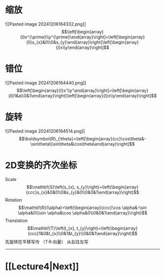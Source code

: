# 缩放
![[Pasted image 20241206164332.png]]
$$\left[\begin{array}{l}x^{\prime}\\y^{\prime}\end{array}\right]=\left[\begin{array}{ll}s_{x}&0\\0&s_{y}\end{array}\right]\left[\begin{array}{l}x\\y\end{array}\right]$$
# 错位
![[Pasted image 20241206164440.png]]
$$\left[\begin{array}{l}x'\\y'\end{array}\right]=\left[\begin{array}{ll}1&a\\0&1\end{array}\right]\left[\begin{array}{l}x\\y\end{array}\right]$$
# 旋转
![[Pasted image 20241206164514.png]]
$$\boldsymbol{R}_{\theta}=\left[\begin{array}{cc}\cos\theta&-\sin\theta\\\sin\theta&\cos\theta\end{array}\right]$$
# 2D变换的齐次坐标
Scale
	$$\mathbf{S}\left(s_{x}, s_{y}\right)=\left(\begin{array}{ccc}s_{x}&0&0\\0&s_{y}&0\\0&0&1\end{array}\right)$$
Rotation
	$$\mathbf{R}(\alpha)=\left(\begin{array}{ccc}\cos \alpha&-\sin \alpha&0\\\sin \alpha&\cos \alpha&0\\0&0&1\end{array}\right)$$
Translation
	$$\mathbf{T}\left(t_{x}, t_{y}\right)=\left(\begin{array}{ccc}1&0&t_{x}\\0&1&t_{y}\\0&0&1\end{array}\right)$$
先旋转在平移写作 （T·R·向量） 从右往左写
___
# [[Lecture4|Next]]